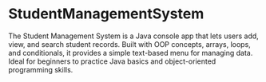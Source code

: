# StudentManagementSystem
The Student Management System is a Java console app that lets users add, view, and search student records. Built with OOP concepts, arrays, loops, and conditionals, it provides a simple text-based menu for managing data. Ideal for beginners to practice Java basics and object-oriented programming skills.
